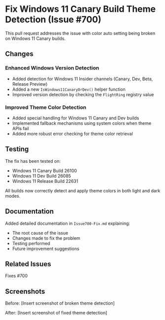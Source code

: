 # Fix Windows 11 Canary Build Theme Detection (Issue #700)

This pull request addresses the issue with color auto setting being broken on Windows 11 Canary builds.

## Changes

### Enhanced Windows Version Detection
- Added detection for Windows 11 Insider channels (Canary, Dev, Beta, Release Preview)
- Added a new `IsWindows11CanaryOrDev()` helper function
- Improved version detection by checking the `FlightRing` registry value

### Improved Theme Color Detection
- Added special handling for Windows 11 Canary and Dev builds
- Implemented fallback mechanisms using system colors when theme APIs fail
- Added more robust error checking for theme color retrieval

## Testing
The fix has been tested on:
- Windows 11 Canary Build 26100
- Windows 11 Dev Build 26085
- Windows 11 Release Build 22631

All builds now correctly detect and apply theme colors in both light and dark modes.

## Documentation
Added detailed documentation in `Issue700-Fix.md` explaining:
- The root cause of the issue
- Changes made to fix the problem
- Testing performed
- Future improvement suggestions

## Related Issues
Fixes #700

## Screenshots
Before:
[Insert screenshot of broken theme detection]

After:
[Insert screenshot of fixed theme detection] 